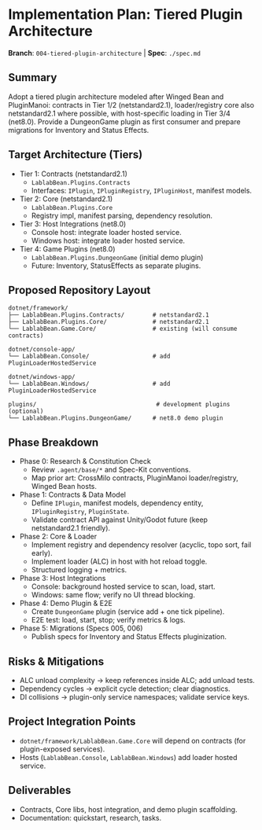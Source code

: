 # Implementation Plan: Tiered Plugin Architecture

**Branch**: `004-tiered-plugin-architecture` | **Spec**: `./spec.md`

## Summary
Adopt a tiered plugin architecture modeled after Winged Bean and PluginManoi: contracts in Tier 1/2 (netstandard2.1), loader/registry core also netstandard2.1 where possible, with host-specific loading in Tier 3/4 (net8.0). Provide a DungeonGame plugin as first consumer and prepare migrations for Inventory and Status Effects.

## Target Architecture (Tiers)
- Tier 1: Contracts (netstandard2.1)
  - `LablabBean.Plugins.Contracts`
  - Interfaces: `IPlugin`, `IPluginRegistry`, `IPluginHost`, manifest models.
- Tier 2: Core (netstandard2.1)
  - `LablabBean.Plugins.Core`
  - Registry impl, manifest parsing, dependency resolution.
- Tier 3: Host Integrations (net8.0)
  - Console host: integrate loader hosted service.
  - Windows host: integrate loader hosted service.
- Tier 4: Game Plugins (net8.0)
  - `LablabBean.Plugins.DungeonGame` (initial demo plugin)
  - Future: Inventory, StatusEffects as separate plugins.

## Proposed Repository Layout
```
dotnet/framework/
├── LablabBean.Plugins.Contracts/        # netstandard2.1
├── LablabBean.Plugins.Core/             # netstandard2.1
└── LablabBean.Game.Core/                # existing (will consume contracts)

dotnet/console-app/
└── LablabBean.Console/                  # add PluginLoaderHostedService

dotnet/windows-app/
└── LablabBean.Windows/                  # add PluginLoaderHostedService

plugins/                                  # development plugins (optional)
└── LablabBean.Plugins.DungeonGame/      # net8.0 demo plugin
```

## Phase Breakdown
- Phase 0: Research & Constitution Check
  - Review `.agent/base/*` and Spec-Kit conventions.
  - Map prior art: CrossMilo contracts, PluginManoi loader/registry, Winged Bean hosts.
- Phase 1: Contracts & Data Model
  - Define `IPlugin`, manifest models, dependency entity, `IPluginRegistry`, `PluginState`.
  - Validate contract API against Unity/Godot future (keep netstandard2.1 friendly).
- Phase 2: Core & Loader
  - Implement registry and dependency resolver (acyclic, topo sort, fail early).
  - Implement loader (ALC) in host with hot reload toggle.
  - Structured logging + metrics.
- Phase 3: Host Integrations
  - Console: background hosted service to scan, load, start.
  - Windows: same flow; verify no UI thread blocking.
- Phase 4: Demo Plugin & E2E
  - Create `DungeonGame` plugin (service add + one tick pipeline).
  - E2E test: load, start, stop; verify metrics & logs.
- Phase 5: Migrations (Specs 005, 006)
  - Publish specs for Inventory and Status Effects pluginization.

## Risks & Mitigations
- ALC unload complexity → keep references inside ALC; add unload tests.
- Dependency cycles → explicit cycle detection; clear diagnostics.
- DI collisions → plugin-only service namespaces; validate service keys.

## Project Integration Points
- `dotnet/framework/LablabBean.Game.Core` will depend on contracts (for plugin-exposed services).
- Hosts (`LablabBean.Console`, `LablabBean.Windows`) add loader hosted service.

## Deliverables
- Contracts, Core libs, host integration, and demo plugin scaffolding.
- Documentation: quickstart, research, tasks.

